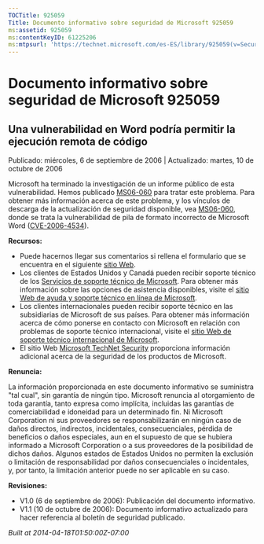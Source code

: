 ```yaml
---
TOCTitle: 925059
Title: Documento informativo sobre seguridad de Microsoft 925059
ms:assetid: 925059
ms:contentKeyID: 61225206
ms:mtpsurl: 'https://technet.microsoft.com/es-ES/library/925059(v=Security.10)'
---
```


Documento informativo sobre seguridad de Microsoft 925059
=========================================================

Una vulnerabilidad en Word podría permitir la ejecución remota de código
------------------------------------------------------------------------

Publicado: miércoles, 6 de septiembre de 2006 | Actualizado: martes, 10 de octubre de 2006

Microsoft ha terminado la investigación de un informe público de esta vulnerabilidad. Hemos publicado [MS06-060](http://www.microsoft.com/spain/technet/seguridad/boletines/ms06-060.mspx) para tratar este problema. Para obtener más información acerca de este problema, y los vínculos de descarga de la actualización de seguridad disponible, vea [MS06-060](http://www.microsoft.com/spain/technet/seguridad/boletines/ms06-060.mspx), donde se trata la vulnerabilidad de pila de formato incorrecto de Microsoft Word ([CVE-2006-4534](http://www.cve.mitre.org/cgi-bin/cvename.cgi?name=cve-2006-4534)).

**Recursos:**

-   Puede hacernos llegar sus comentarios si rellena el formulario que se encuentra en el siguiente [sitio Web](https://support.microsoft.com/common/survey.aspx?scid=sw;en;1257&amp;showpage=1&amp;ws=technet&amp;sd=tech).
-   Los clientes de Estados Unidos y Canadá pueden recibir soporte técnico de los [Servicios de soporte técnico de Microsoft](http://support.microsoft.com/default.aspx?scid=fh;es-es;incidentsubmit). Para obtener más información sobre las opciones de asistencia disponibles, visite el [sitio Web de ayuda y soporte técnico en línea de Microsoft](http://support.microsoft.com/).
-   Los clientes internacionales pueden recibir soporte técnico en las subsidiarias de Microsoft de sus países. Para obtener más información acerca de cómo ponerse en contacto con Microsoft en relación con problemas de soporte técnico internacional, visite el [sitio Web de soporte técnico internacional de Microsoft](http://go.microsoft.com/fwlink/?linkid=21155).
-   El sitio Web [Microsoft TechNet Security](http://www.microsoft.com/spain/technet/seguridad/default.mspx) proporciona información adicional acerca de la seguridad de los productos de Microsoft.

**Renuncia:**

La información proporcionada en este documento informativo se suministra "tal cual", sin garantía de ningún tipo. Microsoft renuncia al otorgamiento de toda garantía, tanto expresa como implícita, incluidas las garantías de comerciabilidad e idoneidad para un determinado fin. Ni Microsoft Corporation ni sus proveedores se responsabilizarán en ningún caso de daños directos, indirectos, incidentales, consecuenciales, pérdida de beneficios o daños especiales, aun en el supuesto de que se hubiera informado a Microsoft Corporation o a sus proveedores de la posibilidad de dichos daños. Algunos estados de Estados Unidos no permiten la exclusión o limitación de responsabilidad por daños consecuenciales o incidentales, y, por tanto, la limitación anterior puede no ser aplicable en su caso.

**Revisiones:**

-   V1.0 (6 de septiembre de 2006): Publicación del documento informativo.
-   V1.1 (10 de octubre de 2006): Documento informativo actualizado para hacer referencia al boletín de seguridad publicado.

*Built at 2014-04-18T01:50:00Z-07:00*